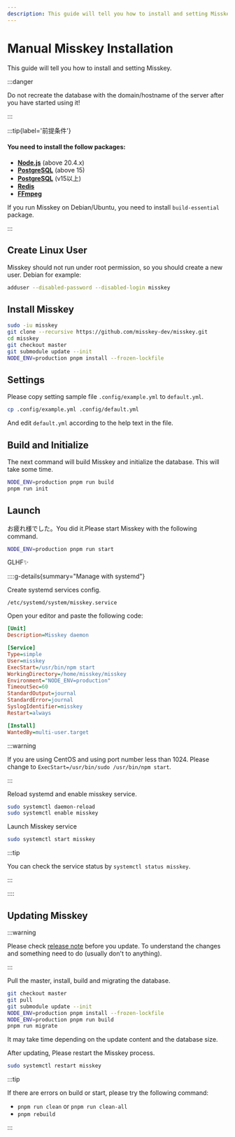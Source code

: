 ```yaml
---
description: This guide will tell you how to install and setting Misskey.
---
```


# Manual Misskey Installation

This guide will tell you how to install and setting Misskey.

:::danger

Do not recreate the database with the domain/hostname of the server after you have started using it!

:::

:::tip{label='前提条件'}

#### You need to install the follow packages:

- **[Node.js](https://nodejs.org/en/)** (above 20.4.x)
- **[PostgreSQL](https://www.postgresql.org/)** (above 15)
- **[PostgreSQL](https://www.postgresql.org/)** (v15以上)
- **[Redis](https://redis.io/)**
- **[FFmpeg](https://www.ffmpeg.org/)**

If you run Misskey on Debian/Ubuntu, you need to install `build-essential` package.

:::

## Create Linux User

Misskey should not run under root permission, so you should create a new user.
Debian for example:

```sh
adduser --disabled-password --disabled-login misskey
```

## Install Misskey

```sh
sudo -iu misskey
git clone --recursive https://github.com/misskey-dev/misskey.git
cd misskey
git checkout master
git submodule update --init
NODE_ENV=production pnpm install --frozen-lockfile
```

## Settings

Please copy setting sample file `.config/example.yml` to `default.yml`.

```sh
cp .config/example.yml .config/default.yml
```

And edit `default.yml` according to the help text in the file.

## Build and Initialize

The next command will build Misskey and initialize the database.
This will take some time.

```sh
NODE_ENV=production pnpm run build
pnpm run init
```

## Launch

お疲れ様でした。You did it.Please start Misskey with the following command.

```sh
NODE_ENV=production pnpm run start
```

GLHF✨

::::g-details{summary="Manage with systemd"}

Create systemd services config.

`/etc/systemd/system/misskey.service`

Open your editor and paste the following code:

```ini
[Unit]
Description=Misskey daemon

[Service]
Type=simple
User=misskey
ExecStart=/usr/bin/npm start
WorkingDirectory=/home/misskey/misskey
Environment="NODE_ENV=production"
TimeoutSec=60
StandardOutput=journal
StandardError=journal
SyslogIdentifier=misskey
Restart=always

[Install]
WantedBy=multi-user.target
```

:::warning

If you are using CentOS and using port number less than 1024. Please change to `ExecStart=/usr/bin/sudo /usr/bin/npm start`.

:::

Reload systemd and enable misskey service.

```sh
sudo systemctl daemon-reload
sudo systemctl enable misskey
```

Launch Misskey service

```sh
sudo systemctl start misskey
```

:::tip

You can check the service status by `systemctl status misskey`.

:::

::::

## Updating Misskey

:::warning

Please check [release note](https://github.com/misskey-dev/misskey/blob/master/CHANGELOG.md) before you update. To understand the changes and something need to do (usually don't to anything).

:::

Pull the master, install, build and migrating the database.

```sh
git checkout master
git pull
git submodule update --init
NODE_ENV=production pnpm install --frozen-lockfile
NODE_ENV=production pnpm run build
pnpm run migrate
```

It may take time depending on the update content and the database size.

After updating, Please restart the Misskey process.

```sh
sudo systemctl restart misskey
```

:::tip

If there are errors on build or start, please try the following command:

- `pnpm run clean` or `pnpm run clean-all`
- `pnpm rebuild`

:::
